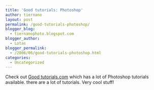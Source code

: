 ```yaml
---
title: 'Good tutorials: Photoshop'
author: tiernano
layout: post
permalink: /good-tutorials-photoshop/
blogger_blog:
  - tiernanophoto.blogspot.com
blogger_author:
  - Lotas
blogger_permalink:
  - /2006/06/good-tutorials-photoshop.html
categories:
  - Uncategorized
---
```

Check out [Good tutorials.com][1] which has a lot of Photoshop tutorials available. there are a lot of tutorials. Very cool stuff!


 [1]: http://good-tutorials.com